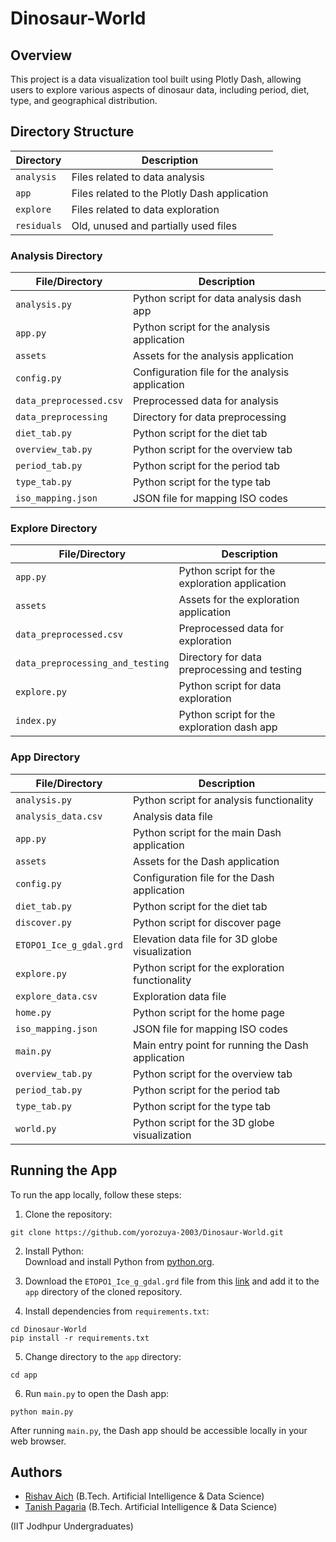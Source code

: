 # Dinosaur-World

## Overview

This project is a data visualization tool built using Plotly Dash, allowing users to explore various aspects of dinosaur data, including period, diet, type, and geographical distribution.

## Directory Structure

| Directory       | Description                                                  |
|-----------------|--------------------------------------------------------------|
| `analysis`      | Files related to data analysis                               |
| `app`           | Files related to the Plotly Dash application                 |
| `explore`       | Files related to data exploration                             |
| `residuals`       | Old, unused and partially used files                             |

### Analysis Directory

| File/Directory          | Description                                            |
|-------------------------|--------------------------------------------------------|
| `analysis.py`           | Python script for data analysis dash app               |
| `app.py`                | Python script for the analysis application             |
| `assets`                | Assets for the analysis application                    |
| `config.py`             | Configuration file for the analysis application       |
| `data_preprocessed.csv` | Preprocessed data for analysis                         |
| `data_preprocessing`    | Directory for data preprocessing                       |
| `diet_tab.py`           | Python script for the diet tab                         |
| `overview_tab.py`       | Python script for the overview tab                     |
| `period_tab.py`         | Python script for the period tab                       |
| `type_tab.py`           | Python script for the type tab                         |
| `iso_mapping.json`      | JSON file for mapping ISO codes                        |

### Explore Directory

| File/Directory             | Description                                      |
|----------------------------|--------------------------------------------------|
| `app.py`                   | Python script for the exploration application    |
| `assets`                   | Assets for the exploration application           |
| `data_preprocessed.csv`    | Preprocessed data for exploration                |
| `data_preprocessing_and_testing` | Directory for data preprocessing and testing |
| `explore.py`               | Python script for data exploration               |
| `index.py`                 | Python script for the exploration dash app   |

### App Directory

| File/Directory          | Description                                          |
|-------------------------|------------------------------------------------------|
| `analysis.py`           | Python script for analysis functionality            |
| `analysis_data.csv`     | Analysis data file                                   |
| `app.py`                | Python script for the main Dash application          |
| `assets`                | Assets for the Dash application                      |
| `config.py`             | Configuration file for the Dash application          |
| `diet_tab.py`           | Python script for the diet tab                       |
| `discover.py`           | Python script for discover page                     |
| `ETOPO1_Ice_g_gdal.grd` | Elevation data file for 3D globe visualization       |
| `explore.py`            | Python script for the exploration functionality      |
| `explore_data.csv`      | Exploration data file                                |
| `home.py`               | Python script for the home page                      |
| `iso_mapping.json`      | JSON file for mapping ISO codes                      |
| `main.py`               | Main entry point for running the Dash application    |
| `overview_tab.py`       | Python script for the overview tab                   |
| `period_tab.py`         | Python script for the period tab                     |
| `type_tab.py`           | Python script for the type tab                       |
| `world.py`              | Python script for the 3D globe visualization        |

## Running the App
To run the app locally, follow these steps:
1. Clone the repository:
```{bash}
git clone https://github.com/yorozuya-2003/Dinosaur-World.git
```
2. Install Python:  
Download and install Python from [python.org](https://www.python.org/downloads/).

3. Download the `ETOPO1_Ice_g_gdal.grd` file from this [link](https://drive.google.com/drive/folders/1v-2-lihXYj4v6goGP2eZVR27SCCvGeGF) and add it to the `app` directory of the cloned repository.

4. Install dependencies from `requirements.txt`:
```{bash}
cd Dinosaur-World
pip install -r requirements.txt
```

5. Change directory to the `app` directory:
```{bash}
cd app
```

6. Run `main.py` to open the Dash app:
```{bash}
python main.py
```

After running `main.py`, the Dash app should be accessible locally in your web browser.


## Authors
- [Rishav Aich](mailto:aich.1@iitj.ac.in) (B.Tech. Artificial Intelligence & Data Science)  
- [Tanish Pagaria](mailto:pagaria.2@iitj.ac.in) (B.Tech. Artificial Intelligence & Data Science)

(IIT Jodhpur Undergraduates)